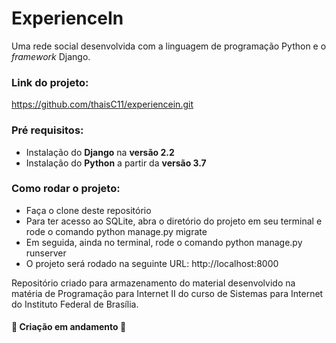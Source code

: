 # ExperienceIn
Uma rede social desenvolvida com a linguagem de programação Python e o *framework* Django.   

### Link do projeto:
https://github.com/thaisC11/experiencein.git

### Pré requisitos:
* Instalação do **Django** na **versão 2.2** 
* Instalação do **Python** a partir da **versão 3.7** 

### Como rodar o projeto: 

* Faça o clone deste repositório
* Para ter acesso ao SQLite, abra o diretório do projeto em seu terminal e rode o comando python manage.py migrate  
* Em seguida, ainda no terminal, rode o comando python manage.py runserver 
* O projeto será rodado na seguinte URL: http://localhost:8000


Repositório criado para armazenamento do material desenvolvido na matéria de Programação para Internet II do curso de Sistemas para Internet do Instituto Federal de Brasília.

#### :construction: Criação em andamento :construction: ####
